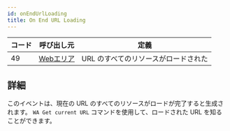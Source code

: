 ```yaml
---
id: onEndUrlLoading
title: On End URL Loading
---
```


| コード | 呼び出し元                                     | 定義                   |
| --- | ----------------------------------------- | -------------------- |
| 49  | [Webエリア](FormObjects/webArea_overview.md) | URL のすべてのリソースがロードされた |


## 詳細

このイベントは、現在の URL のすべてのリソースがロードが完了すると生成されます。 `WA Get current URL` コマンドを使用して、ロードされた URL を知ることができます。
